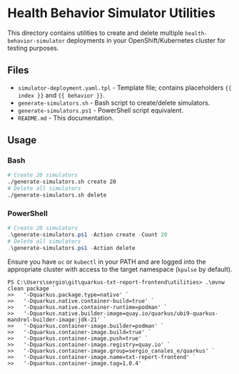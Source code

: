 # Health Behavior Simulator Utilities

This directory contains utilities to create and delete multiple `health-behavior-simulator` deployments
in your OpenShift/Kubernetes cluster for testing purposes.

## Files

- `simulator-deployment.yaml.tpl` - Template file; contains placeholders `{{ index }}` and `{{ behavior }}`.
- `generate-simulators.sh` - Bash script to create/delete simulators.
- `generate-simulators.ps1` - PowerShell script equivalent.
- `README.md` - This documentation.

## Usage

### Bash

```bash
# Create 20 simulators
./generate-simulators.sh create 20
# Delete all simulators
./generate-simulators.sh delete
```

### PowerShell

```powershell
# Create 20 simulators
.\generate-simulators.ps1 -Action create -Count 20
# Delete all simulators
.\generate-simulators.ps1 -Action delete
```

Ensure you have `oc` or `kubectl` in your PATH and are logged into the appropriate cluster with access to the target namespace (`kpulse` by default).


```
PS C:\Users\sergio\git\quarkus-txt-report-frontend\utilities> .\mvnw clean package `
>>   '-Dquarkus.package.type=native' `
>>   '-Dquarkus.native.container-build=true' `
>>   '-Dquarkus.native.container-runtime=podman' `
>>   '-Dquarkus.native.builder-image=quay.io/quarkus/ubi9-quarkus-mandrel-builder-image:jdk-21' `
>>   '-Dquarkus.container-image.builder=podman' `
>>   '-Dquarkus.container-image.build=true' `
>>   '-Dquarkus.container-image.push=true' `
>>   '-Dquarkus.container-image.registry=quay.io' `
>>   '-Dquarkus.container-image.group=sergio_canales_e/quarkus' `
>>   '-Dquarkus.container-image.name=txt-report-frontend' `
>>   '-Dquarkus.container-image.tag=1.0.4' 
```
